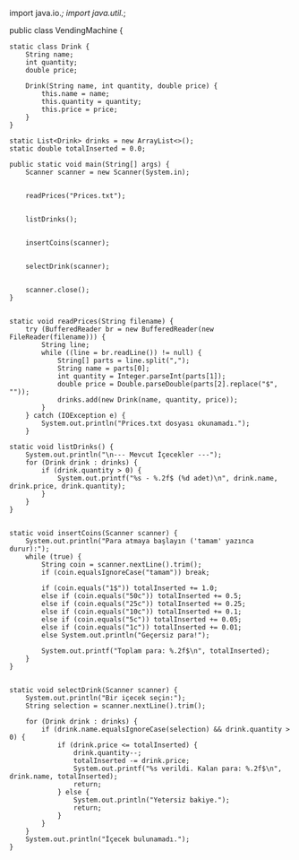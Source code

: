 import java.io.*;
import java.util.*;
  
public class VendingMachine {

    static class Drink {
        String name;
        int quantity;
        double price;

        Drink(String name, int quantity, double price) {
            this.name = name;
            this.quantity = quantity;
            this.price = price;
        } 
    }

    static List<Drink> drinks = new ArrayList<>();
    static double totalInserted = 0.0;

    public static void main(String[] args) {
        Scanner scanner = new Scanner(System.in);

    
        readPrices("Prices.txt");


        listDrinks();

    
        insertCoins(scanner);


        selectDrink(scanner);

        
        scanner.close();
    }


    static void readPrices(String filename) {
        try (BufferedReader br = new BufferedReader(new FileReader(filename))) {
            String line;
            while ((line = br.readLine()) != null) {
                String[] parts = line.split(",");
                String name = parts[0];
                int quantity = Integer.parseInt(parts[1]);
                double price = Double.parseDouble(parts[2].replace("$", ""));
                drinks.add(new Drink(name, quantity, price));
            }
        } catch (IOException e) {
            System.out.println("Prices.txt dosyası okunamadı.");
        }

    static void listDrinks() {
        System.out.println("\n--- Mevcut İçecekler ---");
        for (Drink drink : drinks) {
            if (drink.quantity > 0) {
                System.out.printf("%s - %.2f$ (%d adet)\n", drink.name, drink.price, drink.quantity);
            }
        }
    }


    static void insertCoins(Scanner scanner) {
        System.out.println("Para atmaya başlayın ('tamam' yazınca durur):");
        while (true) {
            String coin = scanner.nextLine().trim();
            if (coin.equalsIgnoreCase("tamam")) break;

            if (coin.equals("1$")) totalInserted += 1.0; 
            else if (coin.equals("50c")) totalInserted += 0.5;
            else if (coin.equals("25c")) totalInserted += 0.25;
            else if (coin.equals("10c")) totalInserted += 0.1;
            else if (coin.equals("5c")) totalInserted += 0.05;
            else if (coin.equals("1c")) totalInserted += 0.01;
            else System.out.println("Geçersiz para!");

            System.out.printf("Toplam para: %.2f$\n", totalInserted);
        }
    }

    
    static void selectDrink(Scanner scanner) {
        System.out.println("Bir içecek seçin:");
        String selection = scanner.nextLine().trim();

        for (Drink drink : drinks) {
            if (drink.name.equalsIgnoreCase(selection) && drink.quantity > 0) {
                if (drink.price <= totalInserted) {
                    drink.quantity--;
                    totalInserted -= drink.price;
                    System.out.printf("%s verildi. Kalan para: %.2f$\n", drink.name, totalInserted);
                    return;
                } else {
                    System.out.println("Yetersiz bakiye.");
                    return;
                }
            }
        }
        System.out.println("İçecek bulunamadı.");
    }

